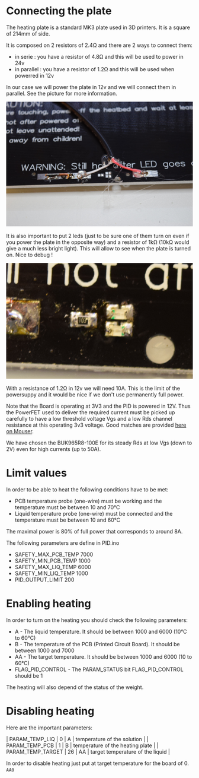 # Connecting the plate

The heating plate is a standard MK3 plate used in 3D printers. It is a square of 214mm of side.

It is composed on 2 resistors of 2.4Ω and there are 2 ways to connect them:

- in serie : you have a resistor of 4.8Ω and this will be used to power in 24v
- in parallel : you have a resistor of 1.2Ω and this will be used when powerred in 12v

In our case we will power the plate in 12v and we will connect them in parallel. See the picture for more information.

![connection.jpg](connection.jpg)

It is also important to put 2 leds (just to be sure one of them turn on even if you power the plate in the opposite way)
and a resistor of 1kΩ (10kΩ would give a much less bright light).
This will allow to see when the plate is turned on. Nice to debug !

![leds.jpg](leds.jpg)

With a resistance of 1.2Ω in 12v we will need 10A. This is the limit of the powersuppy and it would be nice if
we don't use permanently full power.

Note that the Board is operating at 3V3 and the PID is powered in 12V. Thus the PowerFET used to deliver the required
current must be picked up carefully to have a low threshold voltage Vgs and a low Rds channel resistance at this
operating 3v3 voltage. Good matches are provided [here on Mouser](http://www.mouser.ch/Semiconductors/Discrete-Semiconductors/Transistors/MOSFET/_/N-ax1sf?P=1z0yra8Z1z0y182Z1z0z7ptZ1yzxnagZ1yw76g4Z1yw76ckZ1yw76gb&Rl=ax1sfZgjdhsdZ1yjepp1Z1yjenlnSGTax1sfZgjdhp3Z1yw78huZ1y9kq41SGT&Keyword=MOSFET&OrgTerm=mosfet&FS=True&Ns=Pricing|0).

We have chosen the BUK965R8-100E for its steady Rds at low Vgs (down to 2V) even for high currents (up to 50A).

# Limit values

In order to be able to heat the following conditions have to be met:

- PCB temperature probe (one-wire) must be working and the temperature must be between 10 and 70°C
- Liquid temperature probe (one-wire) must be connected and the temperature must be between 10 and 60°C

The maximal power is 80% of full power that corresponds to around 8A.

The following parameters are define in PID.ino

- SAFETY_MAX_PCB_TEMP 7000
- SAFETY_MIN_PCB_TEMP 1000
- SAFETY_MAX_LIQ_TEMP 6000
- SAFETY_MIN_LIQ_TEMP 1000
- PID_OUTPUT_LIMIT 200

# Enabling heating

In order to turn on the heating you should check the following parameters:

- A - The liquid temperature. It should be between 1000 and 6000 (10°C to 60°C)
- B - The temperature of the PCB (Printed Circuit Board). It should be between 1000 and 7000
- AA - The target temperature. It should be between 1000 and 6000 (10 to 60°C)
- FLAG_PID_CONTROL - The PARAM_STATUS bit FLAG_PID_CONTROL should be 1

The heating will also depend of the status of the weight.

# Disabling heating

Here are the important parameters:

| PARAM_TEMP_LIQ | 0 | A | temperature of the solution |
| PARAM_TEMP_PCB | 1 | B | temperature of the heating plate |
| PARAM_TEMP_TARGET | 26 | AA | target temperature of the liquid |

In order to disable heating just put at target temperature for the board of 0.
`AA0`
